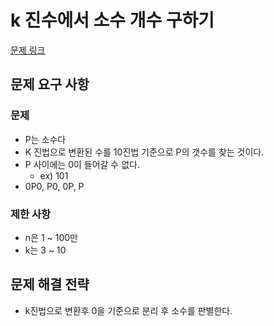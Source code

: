 # k 진수에서 소수 개수 구하기

[문제 링크](https://school.programmers.co.kr/learn/courses/30/lessons/92335?language=java)

## 문제 요구 사항

### 문제

- P는 소수다
- K 진법으로 변환된 수를 10진법 기준으로 P의 갯수를 찾는 것이다.
- P 사이에는 0이 들어갈 수 없다.
  - ex) 101
- 0P0, P0, 0P, P

### 제한 사항

- n은 1 ~ 100만
- k는 3 ~ 10

## 문제 해결 전략

- k진법으로 변환후 0을 기준으로 분리 후 소수를 판별한다.
